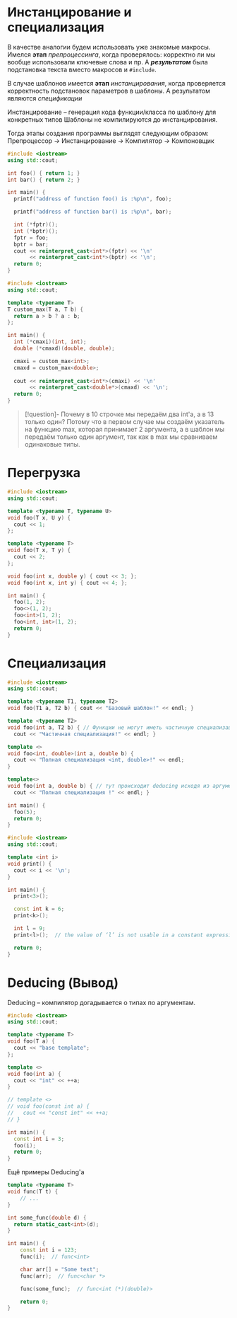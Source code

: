 # Инстанцирование и специализация

В качестве аналогии будем использовать уже знакомые макросы.
Имелся **этап** *препроцессинга*, когда проверялось: корректно ли мы вообще использовали  ключевые слова и пр. А ***результатом*** была подстановка текста вместо макросов и `#include`. 

В случае шаблонов имеется **этап** *инстанцирования*, когда проверяется корректность подстановок параметров в шаблоны. А результатом являются *спецификации*

Инстанцирование – генерация кода функции/класса по шаблону для конкретных типов Шаблоны не компилируются до инстанцирования.

Тогда этапы создания программы выглядят следующим образом:
Препроцессор $\rightarrow$ Инстанцирование $\rightarrow$ Компилятор $\rightarrow$ Компоновщик 

```cpp
#include <iostream>
using std::cout;

int foo() { return 1; }
int bar() { return 2; }

int main() {
  printf("address of function foo() is :%p\n", foo);

  printf("address of function bar() is :%p\n", bar);

  int (*fptr)();
  int (*bptr)();
  fptr = foo;
  bptr = bar;
  cout << reinterpret_cast<int*>(fptr) << '\n'
       << reinterpret_cast<int*>(bptr) << '\n';
  return 0;
}
```

```cpp hl:10,13
#include <iostream>
using std::cout;

template <typename T>
T custom_max(T a, T b) {
  return a > b ? a : b;
};

int main() {
  int (*cmaxi)(int, int);
  double (*cmaxd)(double, double);

  cmaxi = custom_max<int>;
  cmaxd = custom_max<double>;
  
  cout << reinterpret_cast<int*>(cmaxi) << '\n'
       << reinterpret_cast<double*>(cmaxd) << '\n';
  return 0;
}
```
> [!question]- Почему в 10 строчке мы передаём два int'a, а в 13 только один?
> Потому что в первом случае мы создаём указатель на функцию max, которая принимает 2 аргумента, а в шаблон мы передаём только один аргумент, так как в max мы сравниваем одинаковые типы.	

# Перегрузка
```cpp
#include <iostream>
using std::cout;

template <typename T, typename U>
void foo(T x, U y) {
  cout << 1;
};

template <typename T>
void foo(T x, T y) {
  cout << 2;
};

void foo(int x, double y) { cout << 3; };
void foo(int x, int y) { cout << 4; };

int main() {
  foo(1, 2);
  foo<>(1, 2);
  foo<int>(1, 2);
  foo<int, int>(1, 2);
  return 0;
}
```

# Специализация
```cpp
#include <iostream>
using std::cout;

template <typename T1, typename T2>
void foo(T1 a, T2 b) { cout << "Базовый шаблон!" << endl; }

template <typename T2>
void foo(int a, T2 b) { // Функции не могут иметь частичную специализацию
  cout << "Частичная специализация!" << endl; }

template <>
void foo<int, double>(int a, double b) {
  cout << "Полная специализация <int, double>!" << endl;
}

template<>
void foo(int a, double b) { // тут происходит deducing исходя из аргументов
  cout << "Полная специализация !" << endl; }

int main() {
  foo(5);
  return 0;
}
```

```cpp
#include <iostream>
using std::cout;

template <int i>
void print() {
  cout << i << '\n';
}

int main() {
  print<3>();

  const int k = 6;
  print<k>();

  int l = 9;
  print<l>();  // the value of ‘l’ is not usable in a constant expression

  return 0;
}
```
# Deducing (Вывод)

Deducing – компилятор догадывается о типах по аргументам.

```cpp
#include <iostream>
using std::cout;

template <typename T>
void foo(T a) {
  cout << "base template";
};

template <>
void foo(int a) {
  cout << "int" << ++a;
}

// template <>
// void foo(const int a) {
//   cout << "const int" << ++a;
// }

int main() {
  const int i = 3;
  foo(i);
  return 0;
}
```
Ещё примеры Deducing'a 
```cpp
template <typename T>
void func(T t) {
    // ...
}

int some_func(double d) {
  return static_cast<int>(d);
}

int main() {
    const int i = 123;
    func(i);  // func<int>

    char arr[] = "Some text";
    func(arr);  // func<char *>

    func(some_func);  // func<int (*)(double)>

    return 0;
}
```